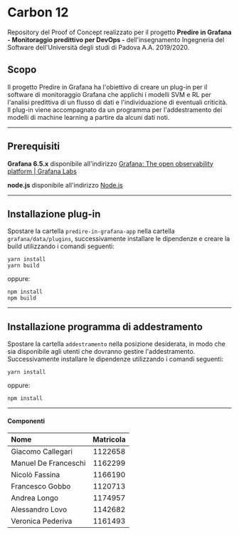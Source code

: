 # Carbon 12
Repository del Proof of Concept realizzato per il progetto **Predire in Grafana - Monitoraggio predittivo per DevOps -** dell'insegnamento Ingegneria del Software dell'Università degli studi di Padova A.A. 2019/2020.

## Scopo 
Il progetto Predire in Grafana ha l'obiettivo di creare un plug-in per il software di monitoraggio Grafana che applichi i modelli SVM e RL per l'analisi predittiva di un flusso di dati e l'individuazione di eventuali criticità. Il plug-in viene accompagnato da un programma per l'addestramento dei modelli di machine learning a partire da alcuni dati noti. 

---

## Prerequisiti 
**Grafana 6.5.x**
disponibile all'indirizzo [Grafana: The open observability platform \| Grafana Labs](https://grafana.com)

**node.js**
disponibile all'indirizzo [Node.js](https://nodejs.org/it/)

---

## Installazione plug-in

Spostare la cartella `predire-in-grafana-app` nella cartella `grafana/data/plugins`, successivamente installare le dipendenze e creare la build utilizzando i comandi seguenti:

```
yarn install
yarn build
```
oppure:
```
npm install
npm build
```

--- 

## Installazione programma di addestramento
Spostare la cartella `addestramento` nella posizione desiderata, in modo che sia disponibile agli utenti che dovranno gestire l'addestramento. Successivamente installare le dipendenze utilizzando i comandi seguenti:

```
yarn install
```
oppure:
```
npm install
```

--- 

#### Componenti 
| Nome                 | Matricola |
| :--------------------|:---------:| 
| Giacomo Callegari    | 1122658   | 
| Manuel De Franceschi | 1162299   |
| Nicolò Fassina       | 1166190   |
| Francesco Gobbo      | 1120713   | 
| Andrea Longo         | 1174957   |
| Alessandro Lovo      | 1142682   |
| Veronica Pederiva    | 1161493   |